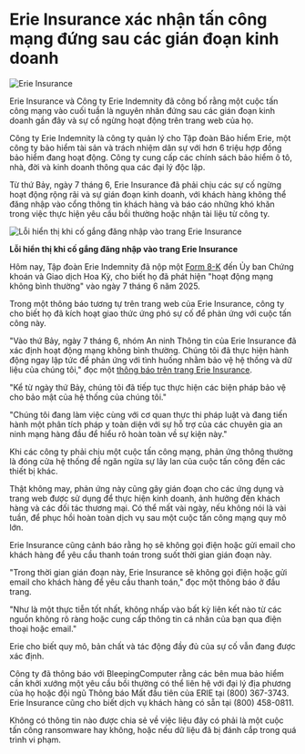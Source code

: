 # Erie Insurance xác nhận tấn công mạng đứng sau các gián đoạn kinh doanh

![Erie Insurance](https://www.bleepstatic.com/content/hl-images/2025/06/11/erie-insurance.jpg)

Erie Insurance và Công ty Erie Indemnity đã công bố rằng một cuộc tấn công mạng vào cuối tuần là nguyên nhân đứng sau các gián đoạn kinh doanh gần đây và sự cố ngừng hoạt động trên trang web của họ.

Công ty Erie Indemnity là công ty quản lý cho Tập đoàn Bảo hiểm Erie, một công ty bảo hiểm tài sản và trách nhiệm dân sự với hơn 6 triệu hợp đồng bảo hiểm đang hoạt động. Công ty cung cấp các chính sách bảo hiểm ô tô, nhà, đời và kinh doanh thông qua các đại lý độc lập.

Từ thứ Bảy, ngày 7 tháng 6, Erie Insurance đã phải chịu các sự cố ngừng hoạt động rộng rãi và sự gián đoạn kinh doanh, với khách hàng không thể đăng nhập vào cổng thông tin khách hàng và báo cáo những khó khăn trong việc thực hiện yêu cầu bồi thường hoặc nhận tài liệu từ công ty.

![Lỗi hiển thị khi cố gắng đăng nhập vào trang Erie Insurance](https://www.bleepstatic.com/images/news/security/attacks/e/erie-insurance/erie-login-error.jpg)

**Lỗi hiển thị khi cố gắng đăng nhập vào trang Erie Insurance**

Hôm nay, Tập đoàn Erie Indemnity đã nộp một [Form 8-K](http://www.sec.gov/Archives/edgar/data/922621/000092262125000023/erie-20250607.htm) đến Ủy ban Chứng khoán và Giao dịch Hoa Kỳ, cho biết họ đã phát hiện "hoạt động mạng không bình thường" vào ngày 7 tháng 6 năm 2025.

Trong một thông báo tương tự trên trang web của Erie Insurance, công ty cho biết họ đã kích hoạt giao thức ứng phó sự cố để phản ứng với cuộc tấn công này.

"Vào thứ Bảy, ngày 7 tháng 6, nhóm An ninh Thông tin của Erie Insurance đã xác định hoạt động mạng không bình thường. Chúng tôi đã thực hiện hành động ngay lập tức để phản ứng với tình huống nhằm bảo vệ hệ thống và dữ liệu của chúng tôi," đọc một [thông báo trên trang Erie Insurance](https://www.erieinsurance.com/support-center/notice).

"Kể từ ngày thứ Bảy, chúng tôi đã tiếp tục thực hiện các biện pháp bảo vệ cho bảo mật của hệ thống của chúng tôi."

"Chúng tôi đang làm việc cùng với cơ quan thực thi pháp luật và đang tiến hành một phân tích pháp y toàn diện với sự hỗ trợ của các chuyên gia an ninh mạng hàng đầu để hiểu rõ hoàn toàn về sự kiện này."

Khi các công ty phải chịu một cuộc tấn công mạng, phản ứng thông thường là đóng cửa hệ thống để ngăn ngừa sự lây lan của cuộc tấn công đến các thiết bị khác.

Thật không may, phản ứng này cũng gây gián đoạn cho các ứng dụng và trang web được sử dụng để thực hiện kinh doanh, ảnh hưởng đến khách hàng và các đối tác thương mại. Có thể mất vài ngày, nếu không nói là vài tuần, để phục hồi hoàn toàn dịch vụ sau một cuộc tấn công mạng quy mô lớn.

Erie Insurance cũng cảnh báo rằng họ sẽ không gọi điện hoặc gửi email cho khách hàng để yêu cầu thanh toán trong suốt thời gian gián đoạn này.

"Trong thời gian gián đoạn này, Erie Insurance sẽ không gọi điện hoặc gửi email cho khách hàng để yêu cầu thanh toán," đọc một thông báo ở đầu trang.

"Như là một thực tiễn tốt nhất, không nhấp vào bất kỳ liên kết nào từ các nguồn không rõ ràng hoặc cung cấp thông tin cá nhân của bạn qua điện thoại hoặc email."

Erie cho biết quy mô, bản chất và tác động đầy đủ của sự cố vẫn đang được xác định.

Công ty đã thông báo với BleepingComputer rằng các bên mua bảo hiểm cần khởi xướng một yêu cầu bồi thường có thể liên hệ với đại lý địa phương của họ hoặc đội ngũ Thông báo Mất đầu tiên của ERIE tại (800) 367-3743. Erie Insurance cũng cho biết dịch vụ khách hàng có sẵn tại (800) 458-0811.

Không có thông tin nào được chia sẻ về việc liệu đây có phải là một cuộc tấn công ransomware hay không, hoặc nếu dữ liệu đã bị đánh cắp trong quá trình vi phạm.
